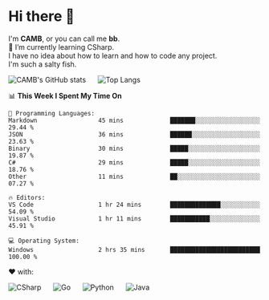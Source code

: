 # Hi there 👋
<!--
**CAMB-dev/CAMB-dev** is a ✨ _special_ ✨ repository because its `README.md` (this file) appears on your GitHub profile.

Here are some ideas to get you started:

- 🔭 I’m currently working on ...
- 🌱 I’m currently learning ...
- 👯 I’m looking to collaborate on ...
- 🤔 I’m looking for help with ...
- 💬 Ask me about ...
- 📫 How to reach me: ...
- 😄 Pronouns: ...
- ⚡ Fun fact: ...
-->
 I'm **CAMB**, or you can call me **bb**.  
 🌱 I’m currently learning CSharp.  
 I have no idea about how to learn and how to code any project.  
 I'm such a salty fish.
 
 
![CAMB's GitHub stats](https://github-readme-stats.vercel.app/api?username=CAMB-dev&show_icons=true&theme=tokyonight)
&nbsp;&nbsp;&nbsp;&nbsp;
![Top Langs](https://github-readme-stats.vercel.app/api/top-langs/?username=CAMB-dev&langs_count=5&theme=tokyonight)


<!--START_SECTION:waka-->
📊 **This Week I Spent My Time On** 

```text
💬 Programming Languages: 
Markdown                 45 mins             ███████░░░░░░░░░░░░░░░░░░   29.44 % 
JSON                     36 mins             ██████░░░░░░░░░░░░░░░░░░░   23.63 % 
Binary                   30 mins             █████░░░░░░░░░░░░░░░░░░░░   19.87 % 
C#                       29 mins             █████░░░░░░░░░░░░░░░░░░░░   18.76 % 
Other                    11 mins             ██░░░░░░░░░░░░░░░░░░░░░░░   07.27 % 

🔥 Editors: 
VS Code                  1 hr 24 mins        ██████████████░░░░░░░░░░░   54.09 % 
Visual Studio            1 hr 11 mins        ███████████░░░░░░░░░░░░░░   45.91 % 

💻 Operating System: 
Windows                  2 hrs 35 mins       █████████████████████████   100.00 % 
```


<!--END_SECTION:waka-->


❤ with:

![CSharp](https://img.shields.io/badge/CSharp-%23512BD4?style=for-the-badge&logo=.net)
&nbsp;&nbsp;&nbsp;&nbsp;
![Go](https://img.shields.io/badge/Go-000000?style=for-the-badge&logo=go)
&nbsp;&nbsp;&nbsp;&nbsp;
![Python](https://img.shields.io/badge/Python-000000?style=for-the-badge&logo=python)
&nbsp;&nbsp;&nbsp;&nbsp;
![Java](https://img.shields.io/badge/Java-964B00?style=for-the-badge&logo=openjdk)

